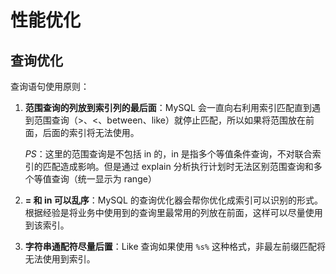 # 性能优化

## 查询优化

查询语句使用原则：

1. **范围查询的列放到索引列的最后面**：MySQL 会一直向右利用索引匹配直到遇到范围查询（>、<、between、like）就停止匹配，所以如果将范围放在前面，后面的索引将无法使用。

   *PS*：这里的范围查询是不包括 in 的，in 是指多个等值条件查询，不对联合索引的匹配造成影响。但是通过 explain 分析执行计划时无法区别范围查询和多个等值查询（统一显示为 range）

2. **= 和 in 可以乱序**：MySQL 的查询优化器会帮你优化成索引可以识别的形式。根据经验是将业务中使用到的查询里最常用的列放在前面，这样可以尽量使用到该索引。

3. **字符串通配符尽量后置**：Like 查询如果使用 `%s%` 这种格式，非最左前缀匹配将无法使用到索引。

